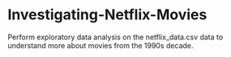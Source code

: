 # Investigating-Netflix-Movies
Perform exploratory data analysis on the netflix_data.csv data to understand more about movies from the 1990s decade.
